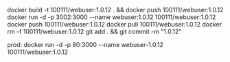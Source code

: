 docker build -t 100111/webuser:1.0.12 . && docker push 100111/webuser:1.0.12
docker run -d -p 3002:3000 --name webuser:1.0.12 100111/webuser:1.0.12
docker push 100111/webuser:1.0.12
docker pull 100111/webuser:1.0.12
docker rm -f 100111/webuser:1.0.12
git add . && git commit -m "1.0.12"

prod: 
docker run -d -p 80:3000 --name webuser-1.0.12 100111/webuser:1.0.12
